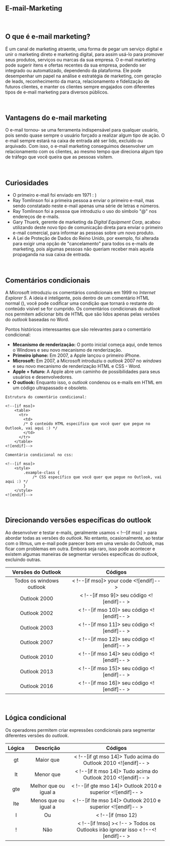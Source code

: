## E-mail-Marketing

<br>

## O que é e-mail marketing?
É um canal de marketing atraente, uma forma de pegar um serviço digital e unir o marketing direto e marketing digital, para assim usá-lo para promover seus produtos, serviços ou marcas da sua empresa. O e-mail marketing pode sugerir itens e ofertas recentes da sua empresa, podendo ser integrado ou automatizado, dependendo da plataforma. Ele pode desempenhar um papel na análise e estratégia de marketing, com geração de leads, reconhecimento da marca, relacionamento e fidelização de futuros clientes, e manter os clientes sempre engajados com diferentes tipos de e-mail marketing para diversos públicos.

<br>

## Vantagens do e-mail marketing
O e-mail tornou- se uma ferramenta indispensável para qualquer usuário, pois sendo quase sempre o usuário forçado a realizar algum tipo de ação. O e-mail sempre estará na caixa de entrada até ser lido, excluído ou arquivado. Com isso, o e-mail marketing conseguimos desenvolver um relacionamento com os clientes, ao mesmo tempo que direciona algum tipo de tráfego que você queira que as pessoas visitem.  

<br>

## Curiosidades
  - O primeiro e-mail foi enviado em 1971 : )<br>
  - Ray Tomlinson foi a primeira pessoa a enviar o primeiro e-mail, mas sendo constatado neste e-mail apenas uma série de letras e números.<br>
  - Ray Tomlinson foi a pessoa que introduziu o uso do símbolo "@" nos endereços de e-mails.<br> 
  - Gary Thuerk, gerente de marketing da <i>Digital Equipment Corp</i>, acabou utilizando deste novo tipo de comunicação direta para enviar o primeiro e-mail comercial, para informar as pessoas sobre um novo produto.<br>
  - A Lei de Proteção de Dados do Reino Unido, por exemplo, foi alterada para exigir uma opção de "cancelamento" para todos os e-mails de marketing, pois algumas pessoas não queriam receber mais aquela propaganda na sua caixa de entrada.    

<br>

## Comentários condicionais
A Microsoft introduziu os comentários condicionais em 1999 no <i>Internet Explorer 5</i>. A ideia é inteligente, pois dentro de um comentário HTML normal (<!-- -->), você pode codificar uma condição que tornará o restante do conteúdo visível se for cumprido. Os comentários condicionais do <i>outlook</i> nos permitem adicionar bits de HTML que são lidos apenas pelas versões do <i>outlook</i> baseadas no Word.

Pontos históricos interessantes que são relevantes para o comentário condicional:
 - <b>Mecanismo de renderização:</b> O ponto inicial começa aqui, onde temos o Windows e seu novo mecanismo de renderização.
 - <b>Primeiro iphone:</b> Em 2007, a Apple lançou o primeiro iPhone.
 - <b>Microsoft:</b> Em 2007, a Microsoft introduziu o <i>outlook</i> 2007 no <i>windows</i> e seu novo mecanismo de renderização HTML e CSS - Word.
 - <b>Apple + futuro:</b> A Apple abre um caminho de possibilidades para seus usuários e desenvolvedores.
 - <b>O outlook:</b> Enquanto isso, o <i>outlook</i> condenou os e-mails em HTML em um código ultrapassado e obsoleto.
 
```
Estrutura do comentário condicional:

<!--[if mso]>
    <table>
      <tr>
        <td>
        /* O conteúdo HTML específico que você quer que pegue no Outlook, vai aqui :) */
        </td>
      </tr>
    </table>
<![endif]-->
```

```
Comentário condicional no css:

<!--[if mso]>
    <style>
        .example-class {
            /* CSS específico que você quer que pegue no Outlook, vai aqui :) */
        }
    </style>
<![endif]-->
```

<br>

## Direcionando versões específicas do outlook
Ao desenvolver e testar e-mails, geralmente usamos < !--[if mso] > para abordar todas as versões do <i>outlook</i>. No entanto, ocasionalmente, ao testar com o litmus, um e-mail pode parecer bom em uma versão do Outlook, mas ficar com problemas em outra. Embora seja raro, isso pode acontecer e existem algumas maneiras de segmentar versões específicas do <i>outlook</i>, excluindo outras.

Versões do Outlook | Códigos
:--: | :--:
Todos os windows outlook | < !--[if mso]> your code <![endif]-- >
Outlook 2000 | < !--[if mso 9]> seu código <![endif]-- >
Outlook 2002 | < !--[if mso 10]> seu código <![endif]-- >
Outlook 2003 | < !--[if mso 11]> seu código <![endif]-- > 
Outlook 2007 | < !--[if mso 12]> seu código <![endif]-- >
Outlook 2010 | < !--[if mso 14]> seu código <![endif]-- > 
Outlook 2013 | < !--[if mso 15]> seu código <![endif]-- >
Outlook 2016 | < !--[if mso 16]> seu código <![endif]-- > 

<br>

## Lógica condicional 
Os operadores permitem criar expressões condicionais para segmentar diferentes versões do <i>outlook</i>.

Lógica | Descrição | Códigos
:--: | :--: | :--:
gt | Maior que | < !--[if gt mso 14]> Tudo acima do Outlook 2010 <![endif]-- > 
lt | Menor que | < !--[if lt mso 14]> Tudo acima do Outlook 2010 <![endif]-- >
gte | Melhor que ou igual a | < !--[if gte mso 14]> Outlook 2010 e superior <![endif]-- >
lte | Menos que ou igual a | < !--[if lte mso 14]> Outlook 2010 e superior <![endif]-- >
l  | Ou | < !--[if (mso 12)|(mso 16)]> Outlook 2007 / 2016 apenas <![endif]-- >
! | Não | 	< !--[if !mso] >< !-- > Todos os Outlooks irão ignorar isso < !--<![endif]-- >







 
